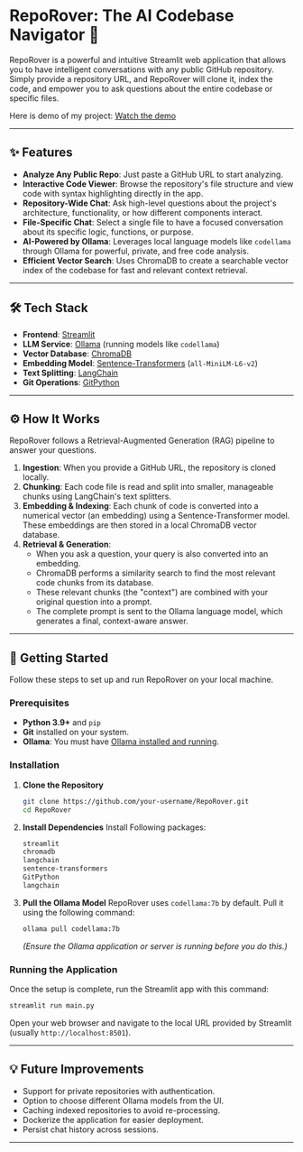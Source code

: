 # RepoRover: The AI Codebase Navigator 🚀

[](https://www.python.org/)
[](https://streamlit.io/)
[](https://www.trychroma.com/)
[](https://ollama.com/)

RepoRover is a powerful and intuitive Streamlit web application that allows you to have intelligent conversations with any public GitHub repository. Simply provide a repository URL, and RepoRover will clone it, index the code, and empower you to ask questions about the entire codebase or specific files.

Here is demo of my project:
[Watch the demo](demo.webm)



-----

## ✨ Features

  * **Analyze Any Public Repo**: Just paste a GitHub URL to start analyzing.
  * **Interactive Code Viewer**: Browse the repository's file structure and view code with syntax highlighting directly in the app.
  * **Repository-Wide Chat**: Ask high-level questions about the project's architecture, functionality, or how different components interact.
  * **File-Specific Chat**: Select a single file to have a focused conversation about its specific logic, functions, or purpose.
  * **AI-Powered by Ollama**: Leverages local language models like `codellama` through Ollama for powerful, private, and free code analysis.
  * **Efficient Vector Search**: Uses ChromaDB to create a searchable vector index of the codebase for fast and relevant context retrieval.

-----

## 🛠️ Tech Stack

  * **Frontend**: [Streamlit](https://streamlit.io/)
  * **LLM Service**: [Ollama](https://ollama.com/) (running models like `codellama`)
  * **Vector Database**: [ChromaDB](https://www.trychroma.com/)
  * **Embedding Model**: [Sentence-Transformers](https://www.sbert.net/) (`all-MiniLM-L6-v2`)
  * **Text Splitting**: [LangChain](https://www.langchain.com/)
  * **Git Operations**: [GitPython](https://gitpython.readthedocs.io/)

-----

## ⚙️ How It Works

RepoRover follows a Retrieval-Augmented Generation (RAG) pipeline to answer your questions.

1.  **Ingestion**: When you provide a GitHub URL, the repository is cloned locally.
2.  **Chunking**: Each code file is read and split into smaller, manageable chunks using LangChain's text splitters.
3.  **Embedding & Indexing**: Each chunk of code is converted into a numerical vector (an embedding) using a Sentence-Transformer model. These embeddings are then stored in a local ChromaDB vector database.
4.  **Retrieval & Generation**:
      * When you ask a question, your query is also converted into an embedding.
      * ChromaDB performs a similarity search to find the most relevant code chunks from its database.
      * These relevant chunks (the "context") are combined with your original question into a prompt.
      * The complete prompt is sent to the Ollama language model, which generates a final, context-aware answer.

-----

## 🚀 Getting Started

Follow these steps to set up and run RepoRover on your local machine.

### Prerequisites

  * **Python 3.9+** and `pip`
  * **Git** installed on your system.
  * **Ollama**: You must have [Ollama installed and running](https://ollama.com/).

### Installation

1.  **Clone the Repository**

    ```bash
    git clone https://github.com/your-username/RepoRover.git
    cd RepoRover
    ```
3.  **Install Dependencies**
    Install Following packages:
    ```txt
    streamlit
    chromadb
    langchain
    sentence-transformers
    GitPython
    langchain
    ```
5.  **Pull the Ollama Model**
    RepoRover uses `codellama:7b` by default. Pull it using the following command:

    ```bash
    ollama pull codellama:7b
    ```

    *(Ensure the Ollama application or server is running before you do this.)*

### Running the Application

Once the setup is complete, run the Streamlit app with this command:

```bash
streamlit run main.py
```

Open your web browser and navigate to the local URL provided by Streamlit (usually `http://localhost:8501`).

-----

## 💡 Future Improvements

  *  Support for private repositories with authentication.
  *  Option to choose different Ollama models from the UI.
  *  Caching indexed repositories to avoid re-processing.
  *  Dockerize the application for easier deployment.
  *  Persist chat history across sessions.

-----
